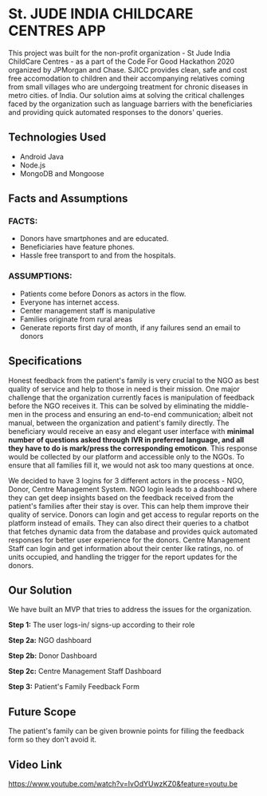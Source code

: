 # St. JUDE INDIA CHILDCARE CENTRES APP

This project was built for the non-profit organization - St Jude India ChildCare Centres - as a part of the Code For Good Hackathon 2020 organized by JPMorgan and Chase. SJICC provides clean, safe and cost free accomodation to children and their accompanying relatives coming from small villages who are undergoing treatment for chronic diseases in metro cities. of India. Our solution aims at solving the critical challenges faced by the organization such as language barriers with the beneficiaries and providing quick automated responses to the donors' queries.

## Technologies Used

-   Android Java
-   Node.js
-   MongoDB and Mongoose

## Facts and Assumptions

### FACTS:

-   Donors have smartphones and are educated.
-   Beneficiaries have feature phones.
-   Hassle free transport to and from the hospitals.

### ASSUMPTIONS:

-   Patients come before Donors as actors in the flow.
-   Everyone has internet access.
-   Center management staff is manipulative
-   Families originate from rural areas
-   Generate reports first day of month, if any failures send an email to donors

## Specifications

Honest feedback from the patient's family is very crucial to the NGO as best quality of service and help to those in need is their mission. One major challenge that the organization currently faces is manipulation of feedback before the NGO receives it. This can be solved by eliminating the middle-men in the process and ensuring an end-to-end communication; albeit not manual, between the organization and patient's family directly. The beneficiary would receive an easy and elegant user interface with **minimal number of questions asked through IVR in preferred language, and all they have to do is mark/press the corresponding emoticon**. This response would be collected by our platform and accessible only to the NGOs. To ensure that all families fill it, we would not ask too many questions at once.

We decided to have 3 logins for 3 different actors in the process - NGO, Donor, Centre Management System.
NGO login leads to a dashboard where they can get deep insights based on the feedback received from the patient's families after their stay is over. This can help them improve their quality of service.
Donors can login and get access to regular reports on the platform instead of emails. They can also direct their queries to a chatbot that fetches dynamic data from the database and provides quick automated responses for better user experience for the donors.
Centre Management Staff can login and get information about their center like ratings, no. of units occupied, and handling the trigger for the report updates for the donors.

## Our Solution

We have built an MVP that tries to address the issues for the organization.

**Step 1:** The user logs-in/ signs-up according to their role

**Step 2a:** NGO dashboard

**Step 2b:** Donor Dashboard

**Step 2c:** Centre Management Staff Dashboard

**Step 3:** Patient's Family Feedback Form

## Future Scope

The patient's family can be given brownie points for filling the feedback form so they don't avoid it.

## Video Link

https://www.youtube.com/watch?v=IvOdYUwzKZ0&feature=youtu.be
